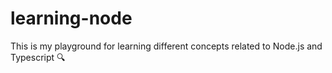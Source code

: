 # learning-node

This is my playground for learning different concepts related to Node.js and Typescript 🔍
